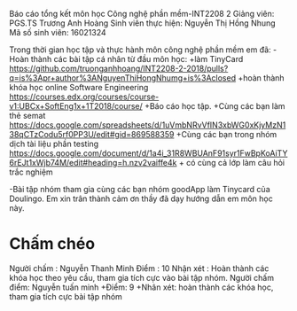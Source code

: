 Báo cáo tổng kết môn học Công nghệ phần mềm-INT2208 2
Giảng viên: PGS.TS Trương Anh Hoàng
Sinh viên thực hiện: Nguyễn Thị Hồng Nhung
Mã số sinh viên: 16021324

Trong thời gian học tập và thực hành môn công nghệ phần mềm em đã: 
-Hoàn thành các bài tập cá nhân từ đầu môn học: 
	+làm TinyCard
		https://github.com/truonganhhoang/INT2208-2-2018/pulls?q=is%3Apr+author%3ANguyenThiHongNhumg+is%3Aclosed
	+hoàn thành khóa học online Software Engineering 
		https://courses.edx.org/courses/course-v1:UBCx+SoftEng1x+1T2018/course/
	+Báo cáo học tập.
	+Cùng các bạn làm thẻ semat
		https://docs.google.com/spreadsheets/d/1uVmbNRvVfIN3xbWG0xKjyMzN138qCTzCodu5rf0PP3U/edit#gid=869588359
	+Cùng các bạn trong nhóm dịch tài liệu phần testing
		https://docs.google.com/document/d/1a4i_31R8WBUAnF91syr1FwBpKoAiTY6rEJt1xWjb74M/edit#heading=h.nzv2vaiffe4k
	+ có cùng cả lớp làm câu hỏi trắc nghiệm
	
		
-Bài tập nhóm tham gia cùng các bạn nhóm goodApp làm Tinycard của Doulingo.
Em xin trân thành cảm ơn thầy đã dạy hướng dẫn em môn học này.


# Chấm chéo

Người chấm : Nguyễn Thanh Minh
Điểm : 10 
Nhận xét : Hoàn thành các khóa học theo yêu cầu, tham gia tích cực vào bài tập nhóm.
Người chấm điểm:  Nguyễn tuấn minh
+Điểm: 9
+Nhân xét: hoàn thành các khóa học, tham gia tích cực bài tập nhóm
